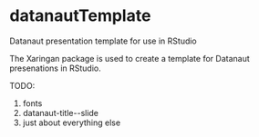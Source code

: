 # datanautTemplate
Datanaut presentation template for use in RStudio

The Xaringan package is used to create a template for Datanaut presenations
in RStudio.

TODO:

1. fonts
2. datanaut-title--slide
3. just about everything else